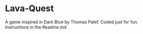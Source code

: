 # Lava-Quest
A game inspired in Dark Blue by Thomas Palef. Coded just for fun. Instructions in the Readme.md
